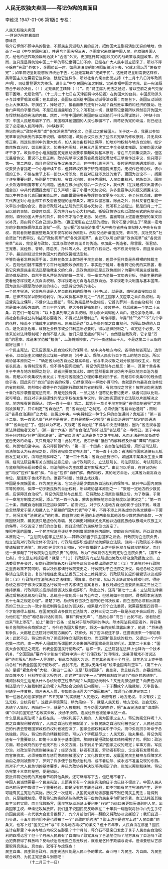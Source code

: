 ### 人民无权独夫卖国——蒋记伪宪的真面目
李维汉
1947-01-06
第1版()
专栏：

    人民无权独夫卖国
    ——蒋记伪宪的真面目
    李维汉
    蒋介石悍然不顾中共的警告，不顾民主党派和人民的反对，把伪国大丑剧扮演到无穷的境地，伪造了一部《中华民国宪法》，并通令全国庆祝三天，企图拿它来欺骗中国人民，也欺骗外国人民，给他的法西斯独裁统治披上“合法”外衣，更加遂行其祸国殃民的内战政策与卖国政策。然而，这只是显得统治中国二十年的蒋记皇朝已知不妙，已经在广大人民中孤立起来了，所以不得不躲在“宪政”外衣下，企图苟延一时。如果满清皇朝能够照旧统治下去，它就无需玩弄“筹备立宪”；如果蒋记皇朝能够照旧统治下去，也就无需玩弄“还政于民”。这是蒋记皇朝需要这样作，美帝国主义也需要它这样做，鼓励它这样作，所以杜鲁门亲自出面支持（十二月十八日对华政策声明），司徒雷登更大为捧场，说什么“中华民国宪法之制成，实系幸福中国之吉兆，此一宪法既符合于政协决议，（！）尤充满民主精神（！）”。而“蒋主席为宪法之通过，曾以空前之勇气克服若干困难，尤足钦佩”。（十二月二十七日在天津招待中外记者）在伪国大的台前，中国反动派头子与其喽罗唱演双簧；在其后台，美国反动派给中国反动派导演双簧；而在台下，美国反动派给台上大捧其场。导演过了，捧场过了，接着而来的还有什么呢？自然是军事的和经济的援助。杜鲁门声明的字里行间，不是已经透露明白了么？所有这一切，就是蒋记皇朝所以悍然召开伪国大与悍然制造伪宪法的内幕。然而，不管中国的和美国的反动派他们干什么阴谋诡计，（中缺十四字）中国人民是欺骗不了的，美国和其他盟国的人民也欺骗不了，而蒋记伪宪的命运，则已经注定了必定被人民所唾弃。（中缺数字）
    蒋记伪宪以“政协宪草”或“各党派宪草”的名义，企图以之蒙蔽国人。关于这一点，我要以参加宪草审议所亲历的事实来说明。谁都知道，政协会议只议决了些五五宪草的修改原则，并无具体修正案。而这些原则中的重大优点，如人民自由权利之保障，如地方均权制与地方自治制，如少数民族自治权，如无形国大，如责任内阁制，已被三月国民党二中全会基本推翻，又被伪国大破坏干净了。政协综合小组虽因国民党反动派要求推翻政协基本原则，曾在三月间集议数次，但迄无最后协议，更说不上修正案。政协宪草审议委员会虽曾就张君劢修正草案作过审议，但只限于第一、第二两章，而且也保留有争议未决之点。在中共代表王若飞、秦邦宪两同志遇难期间，审议委员会曾指定一个小组继续工作，但其职权仅限于研究问题提出意见，无权作任何协议。该小组的工作，不但在章节上有一部分未曾涉及，而且对已经涉及过的章节，更因为议论不一，搁置了许多重要问题，特别是与均权制、省自治地位、责任内阁制、人民自由权利、民族自治、国民大会及选举制度等有关的问题。因此在该小组的最后一次会议上，我代表（在我是初次出席该小组会议）中共代表团提出如下口头声明：鉴于小组本无协议权，许多重要争执问题又搁置未议，加以中共负责代表因故未能出席，而由雷震秘书长整理的条文更多不忠实，甚至任意添减，故中共代表团对小组全部工作及雷震整理的全部条文，概采保留态度。除此之外，孙科又曾召集过一次审议小组的会议，商谈行政院对立法院负责问题亦无协议，而所有上述经过，都是四月二十三日以前的事情。自彼时以后，因为蒋介石存心大打内战，撕毁政协协议和以政协形式的宪草审议原则，直到伪国大开会的前夕，蒋介石才指令王宠惠、吴经熊、雷震等就上述雷震整理的条文加以补充，另由蒋介石自己加以删改。（据王宠惠在立法院的报告，蒋介石至少删去了“聚居一定地方的少数民族保障其自治权”一项，至少把“涉及经济事项”从中央与省共有事权移入中央专有事权，而前者则是雷震整理条文中仅存的政协原则）。然后交给所谓国民党、青年党、民社党及“社会贤达”代表审议，名曰“政协宪草”或“各党派宪草”，由此可以明白所谓“政协宪草”或“各党派宪草”云云，完全是与政协，尤其与政协原则无关的伪造。参加此一伪造者，除雷震、张君劢、王宠惠、吴经熊、曾琦、陈启天、孙科等人外，还有蒋介石自己。他不仅发号施令，而且亲自动了手，最后则经过全体伪国大代表的双簧如法泡制。
    不管伪造者怎样玩弄手法，怎样在条文上装饰若干民主词句，但骨子里只能是赤裸裸的独裁主义，否则他们就不需要千方百计地撕毁政协原则了。事实胜于雄辩，看看蒋记伪宪的实质罢，看看它究竟是民主宪法还是独裁主义的化身，是政协原则还是反政协原则？为要判明民主或独裁，政协或反政协，自然不仅从蒋记伪宪的每一章节、每一条文乃至每一文句去分析，但最主要的是要看他怎样规定人民自由权利，怎样规定地方自治与民族自治，怎样规定中央制度与基本国策，因为这些问题是政协原则的核心，也是蒋记伪宪的核心。
    一个民主宪法，它首先应该是人民自由权利的保障书（孙中山）。就是说，由宪法直接加以保障，法律不得加以限制或剥夺，所以政协基本原则之一“凡民主国家人民应享之自由及权利，均应受宪法之保障，不受非法之侵犯”。蒋记伪宪显然与此相反，它首先罗列一些自由及权利（自然是偏于消极方面的，而且不完全的，绝大多数是抽象的），装装样子，然后就来一个第二十三条，将它们一笔勾销：“以上各条列举之自由权利，除为限止妨碍他人自由，避免紧急危难，维持社会秩序或公共利益所必要者外，不得以法律限制之”。可怜得很，单靠“除”“外”“不”几个字的花样，掩盖不了独裁主义的原形。原形就是这“以上各条列举之自由权利，为限止妨碍他人自由，避免紧急危难，维持社会秩序或公共利益所必要时，得以法律限制之”。谁定这个必要，又谁来加以法律限制呢？自然不是人民，他们只是无能的“阿斗”，自然是独裁政府，它才是“万能”的君宰。难道朱学范被“撞伤”，上海摊贩惨案，广州一夜逮捕三千人，不是这第二十三条的最好注脚！！
    一个民主宪法，它又应该是人民自治权利的保障书。依中央与地方均权，省得自制省宪法，选举省长，以自治主义相结合以谋统一的原则（孙中山）。保障人民实行自下而上的地方自治。所以政协基本原则之一：“确定省为地方自治之最高单位，省与中央权限之划分依据均权主义，规定省长民选，省得制定省宪，但不得与国宪抵触”。蒋记伪宪显然与此相反：第一、其第十章各条关于中央与地方权限之划分，读者只要略加比较，即可显然看出蒋记伪宪不是以地方自治为基础，而是以中央集权为出发点；不是将省能独立办理的事权划归于省，而是将中央集中的残余遗给于省。因此实行“自治”后的省的权限，仍然像现在一样微小得可怜，也就是作为最高自治单位的省的权限，仍然微小得等于作为国家行政区域的省的权限，有何均权之可言！按蒋记伪宪法第十章乃系抄袭曹锟宪法而来，真是无独有偶，一邱之貉！但蒋记比曹记更坏，读者试加以比较，就可明白，而且对于未经硬性列举之事权在发生争议时，蒋记伪宪更赋予立法院以片面解决之权，地方唯有俯首服从。（第一百十一条）第二、其第十一章关于地方制定“省得自制省宪”之原则被推翻了，只许制定“省自治法”，而“省自治法”之制定，必须依据“省县自治通则”；而制定“省县自治通则”之大权，则属之中央。中央将制定一种什么样的自治通则？鬼知道！“第一百十二条、第一百零八条”已经不是省宪，而只是依据一定模型“省县自治通则”“制定的普通法律”“省自治法”了。但犹以为不足，又规定“省自治法”不得与中央法律抵触，因为“省法规与国家法律抵触者无效”。（第一百十六条）而“省自治法”则不过是“省法规”之一种而已。至于中央将于何时制定何种“国家法律”，致“省自治法”无法避免与之发生抵触，从而无法避免某条遭受宣告无效的命运，又只有鬼才知道！此犹不足，更将所谓“抵触”的解释权及所谓“障碍”的解决权，片面地归诸中央，省只得俯首听命。“第一百一十四条：省自治法制定后，须即送司法院，司法院如认为有违宪之处，须将违宪条文宣布无效”，“第一百十七条：省法规与国家法律有无抵触发生疑义时，由司法院解释之”，“第一百十五条：省自治法施行中，如因其中某条发生重大障碍，经司法院召集有关方面陈述意见后，由行政院院长、立法院院长、司法院院长、考试院院长与监察院院长组织委员会，司法院院长为主席提出方案解决之”。由此可以明白，在蒋记伪宪里“均权”应作“集权”解，“自治”应作“自制”解。真的均权，真的地方自治，尤其省为最高自治单位，是连影子也找不到的。谁要不相信，谁就去找找看。
    中国是多民族国家，作为民主宪法，它又应该是少数民族自治权利的保障书。依孙中山国内民族平等的原则，保障一切少数民族的自治权利，所以政协基本原则之一：“聚居一定地方的少数民族，应保障其自治权”。蒋记伪宪显然与此相反，它将政协上项原则推翻之后，为了欺骗，于第十一章地方制度之末尾，添上“第一百十九条，蒙古各蒙族地方自治制度以法律定之”；“第一百二十条，西藏自治制度并应加以保障”。前面说过，对于汉人连地方自治的影子也找不到，难道会忽然厚爱于蒙人和藏人么？蒙藏的“国大代表”吵了嘴，不得不添上两条虚伪的条文搪塞一下罢了，何况又有“法律定义”的约束。而且蒋记伪宪里的上述两条及其他涉及少数民族的条款，一方面固然对蒙、藏民族只是虚伪的欺骗，另方面更对回族尤比其他非边疆民族给以极端大汉族主义的侮辱，不仅否定了他们的自治权，而且连他们的民族地位也否定了。
    按照中国的国情，一个民主宪法应该给中央制度采取责任内阁制，亦即议会内阁制。所以政协基本原则之一，“立法院为国家立法机关……其职权相当于民主国家之议会，行政院对立法院负责，如立法院对行政院全体不信任时，行政院或辞职或提请总统解散立法院，但同一行政院长不得再提请解散立法院”。蒋记伪宪显然与此相反，它不仅推翻了上述不信任权与解散权的规定，而且进一步推翻了“行政院对立法院负责”的原则，改为“行政院依左列规定对立法院负责”。（第五十七条）。什么是左列规定呢？就是：“（１）行政院有向立法院提出施政方针及施政报告之责，立法委员在开会时，有向行政院院长及行政院各部会首长提出质询之权；（２）立法院对于行政院之重要政策不赞同时，得以决议移请行政院变更之，行政院对于立法院之决议，得经总统之核可移请立法院复议，复议时如经出席立法委员三分之二维持原议，行政院院长应即接受该决议或辞职；（３）行政院对立法院决议之法律案、预算案、条约案，如认为该决议案有碍难行时，得经总统之核可于该决议案送达行政院十日内移请立法案复议，复议时如经立法委员出席之三分之二维持原案，行政院院长应即接受该决议案或辞职”。除此之外，还有“第七十二条：立法院法律案通过后移送总统及行政院，总统应于收到后十日内公布之，但总统如不同意时，得依照本宪法第五十七条之规定办理”。清楚了吧，总统有权否决立法院的任何决议案，而立法院必须有出席委员的三分之二的一致才能抵制得住总统的否决权，如果是六百个立法委员，就需要整整四百零一个才能够得上抵制。在国民党员占多数的立法院内，这种三分之二的一致是永远不会出现的，因为他们在“党纪”和总裁训话的面前，惟有“鸦雀无声”、“胆战心惊”而已！此犹不足，张君劢还出来“锦上添花”，加上“第四十四条：总统对于院与院间的争执，除本宪法有规定者外，得召集有关各院院长会商解决之”。孙科在伪国大报告时，将这一条的天机泄露出来了，他说：“将来遇有争执，大都是立法院对行政院方面的”。好家伙，有了否决权还不够，还要直接来一个御前裁决；此犹不足，蒋记伪宪为了彻底剥夺立法院的权力，而无限扩张总统的权力，又提出一个六年召集一次的，由一两千人组成的所谓国民大会来做所谓国家最高政权机关。其第二十五条：“国民大会依宪法之规定，代表全国国民行使政权”。这样一来，立法院就在法律上也降为一个技术机关，“全国国民”要六年才能在个把月中演一次“行使政权”的滑稽戏，这幕滑稽戏不消说还是“绝对服从”总统一人导演的，有此次伪国大为证。而在其余五年十个月里，就在名义上亦干脆由总统“代表全国国民行使政权”。此犹不足，更加以无条件地“统率全国海陆空军”，（第三十六条）掌握“紧急命令”大权，（第四十三条）真是“朕即国家”。袁皇帝、曹总统有灵，亦要废然长叹自愧不及！孙科在伪国大报告时，对这种“集权于一人”的独裁制度阿谀为“修正的总统制”，请问孙科先生这是从什么总统制修正过来的呢？从美国总统制么？又是向那边修正？向责任内阁制还是向个人独裁制修正的呢？从政协会议的责任内阁制，一下子翻成个人独裁制，万事皆备，只缺少一件黄袍，倘若天从人愿，参加伪造诸君大可“弹冠相庆”，惟须当心做洪宪第二！
    有一位著名的法学家批评“五五宪草”的实质是“人民无权，政府有权；地方无权，中央有权；立法无权，总统有权”。这批评得很深刻，稍为简约一下，就是人民无权，地方无权，议会无权，总统个人集权，再简约一下，就是个人独裁制。而今伪国大的杰作，把“五五宪法草案”改成所谓“中华民国宪法”名改实未改，换汤不换药，连吴经熊也被迫承认这一点。
    什么是民主宪法呢？主权在民，一切权利属于人民的，人民为国家之主人。蒋记伪宪怎样呢？人民之自由权利被钩销了，人民之自治权也被取消了，少数民族之自治权利被否定了，人民经过自己的代表去管理国家政权的权利也被否决了，国家全部权利集中于中央，而中央则拱手听命于总统独裁。所以，蒋记伪宪的精髓和实质，可以八个字概括尽之：人民无权，独夫集权。蒋记伪宪还有一个重要部分，即第十三章关于基本国策，那同样是把政协基本精神阉割了的。例如：政治方面，联合政府的影子也找不到；外交方面，找不到关于保护国家之权的规定；军事方面，军民分治，以政治军的原则被抹去了；经济方面，耕者有其田、劳动者有职业、企业者有发展机会，而官僚资本，必须被取缔与惩罚等原则被湮没了；文化教育方面，发展国民民主精神与保障学术自由之原则被删除了，罗列了许多便于独裁统治利用、或不着边际、或永远不准备兑现的东西。而对于广大人民急切的基本要求，并已为政协各种决议明确规定了的，则加以阉割和抹煞。蒋记伪宪第十三章的秘密，便是如此。
    要批评蒋记伪宪的其他章节和其他条款，还可继续写下去，但已用不着了。
    中国人民诚然需要一个民主宪法，且距离享有一个民主宪法的日子也已经不很远了。中国人民从自己的历史中取得了一个重要经验，即是没有民主联合政府，即不可能有民主宪法的产生，更不可能有民主宪法的实施。历史又一次证明，从国民党反动派那里得不到任何民主宪法；能得到的，只是独裁制度。尽管蒋记伪宪的某些条款为若干虚伪的民主字句所装饰着，也无法掩盖其独裁主义的实质。而且我敢断言，国民党反动派马上要利用“行宪”为借口来更加压迫剥削人民，出卖国家主权，继续进攻解放区。我们且不说国民党反动派在二十年前一翻脸就将孙中山先生手订的国民党第一次代表大会宣言推翻了，九个月前他们再一翻脸又将政协决议撕毁了；我们且退一万步说，十五年前他们不是也颁布了一个“训政时期约法”？那上边不是也写上过“人民自由”的条文、也写上过“国民生计”与“中央与地方均权”的条文？但十五年来，人民自由在那里？国民生计在那里？中央与地方均权又在那里？十个月前，蒋介石不是亲口发出了关于人民自由自治权利的四项诺言？但十个月来人民真有了自由吗？政党真有了合法地位吗？地方真有了自治吗？政治犯真获得了释放吗？反动统治愈是孤立愈是软弱，就愈是乞怜于欺骗与诡诈。但谁要想从它那里取得真民主、真自由，就等于与虎谋皮！
    民主自由、民主联合政府、民主宪法只能是人民斗争的果实。奋斗吧！为民主、为自由、为民主联合政府、为民主宪法奋斗到底吧！
              （十二月三十一日）
